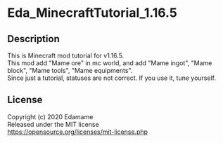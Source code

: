 # Eda_MinecraftTutorial_1.16.5
## Description
This is Minecraft mod tutorial for v1.16.5.  
This mod add "Mame ore" in mc world, and add "Mame ingot", "Mame block", "Mame tools", "Mame equipments".  
Since just a tutorial, statuses are not correct. If you use it, tune yourself.

## License
Copyright (c) 2020 Edamame  
Released under the MIT license  
https://opensource.org/licenses/mit-license.php
